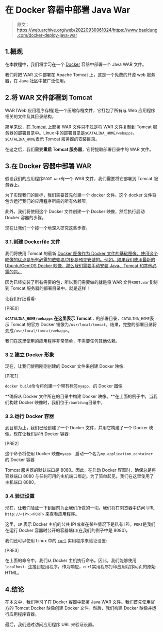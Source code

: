 # 在 Docker 容器中部署 Java War

> 原文：<https://web.archive.org/web/20220930061024/https://www.baeldung.com/docker-deploy-java-war>

## 1.概观

在本教程中，我们将学习在一个 [Docker](/web/20220727020703/https://www.baeldung.com/ops/docker-guide) 容器中部署一个 Java WAR 文件。

我们将把 WAR 文件部署在 Apache Tomcat 上，这是一个免费的开源 web 服务器，在 Java 社区中被广泛使用。

## 2.将 WAR 文件部署到 Tomcat

WAR (Web 应用程序存档)是一个压缩存档文件，它打包了所有与 Web 应用程序相关的文件及其目录结构。

简单来说，[在 Tomcat](/web/20220727020703/https://www.baeldung.com/tomcat-deploy-war) 上部署 WAR 文件只不过是将 WAR 文件复制到 Tomcat 服务器的部署目录中。Linux 中的部署目录是`$CATALINA_HOME/webapps`。`$CATALINA_HOME`表示 Tomcat 服务器的安装目录。

在这之后，我们需要**重启 Tomcat 服务器**，它将提取部署目录中的 WAR 文件。

## 3.在 Docker 容器中部署 WAR

假设我们的应用程序`ROOT.war`有一个 WAR 文件，我们需要将它部署到 Tomcat 服务器上。

为了实现我们的目标，我们需要首先创建一个 docker 文件。这个 docker 文件将包含运行我们的应用程序所需的所有依赖项。

此外，我们将使用这个 Docker 文件创建一个 Docker 映像，然后执行启动 Docker 容器的步骤。

现在让我们一个接一个地深入研究这些步骤。

### 3.1.创建 Dockerfile 文件

我们将使用 Tomcat 的最新 [Docker 图像作为 Docker 文件的基础图像。使用这个映像的优点是所有必需的依赖项/包都是预先安装的。例如，如果我们使用最新的 Ubuntu/CentOS Docker 映像，那么我们需要手动安装 Java、Tomcat 和其他必需的包。](https://web.archive.org/web/20220727020703/https://hub.docker.com/_/tomcat)

因为已经安装了所有需要的包，所以我们需要做的就是将 WAR 文件`ROOT.war`复制到 Tomcat 服务器的部署目录中。就是这样！

让我们仔细看看:

[PRE0]

**`$CATALINA_HOME/webapps` 在这里表示 Tomcat `.`** 的部署目录，`CATALINA_HOME`表示 Tomcat 的官方 Docker 镜像为`/usr/local/tomcat`。结果，完整的部署目录将变成`/usr/local/tomcat/webapps`。

我们在这里使用的应用程序非常简单，不需要任何其他依赖。

### 3.2.建立 Docker 形象

现在，让我们使用刚刚创建的 Docker 文件来创建 Docker 映像:

[PRE1]

`docker build`命令将创建一个带有标签`myapp. `的 Docker 图像

**确保从 Docker 文件所在的目录中构建 Docker 映像。**在上面的例子中，当我们构建 Docker 映像时，我们位于`/baeldung`目录中。

### 3.3.运行 Docker 容器

到目前为止，我们已经创建了一个 Docker 文件，并用它构建了一个 Docker 映像。现在让我们运行 Docker 容器:

[PRE2]

这个命令将使用 Docker 映像`myapp. `启动一个名为`my_application_container` 的 Docker 容器

Tomcat 服务器的默认端口是 8080。因此，在启动 Docker 容器时，确保总是将容器端口 8080 与任何可用的主机端口绑定。为了简单起见，我们在这里使用了主机端口 8080。

### 3.4.验证设置

现在，让我们验证一下到目前为止我们所做的一切。我们将在浏览器中访问 URL `http://<IP>:<PORT>` 来查看应用程序。

这里，`IP` 表示 Docker 主机的公共 IP(或者在某些情况下是私有 IP)。`PORT`是我们在运行 Docker 容器时公开的容器端口(在我们的例子中是 8080)。

我们还可以使用 Linux 中的 [`curl`](https://web.archive.org/web/20220727020703/https://curl.se/docs/manpage.html) 实用程序来验证设置:

[PRE3]

在上面的命令中，我们从 Docker 主机执行命令。因此，我们能够使用`localhost.` 连接到应用程序。作为响应，`curl`实用程序打印应用程序网页的原始 HTML。

## 4.结论

在本文中，我们学习了在 Docker 容器中部署 Java WAR 文件。我们首先使用官方的 Tomcat Docker 映像创建 Docker 文件。然后，我们构建 Docker 映像并运行应用程序容器。

最后，我们通过访问应用程序 URL 来验证设置。